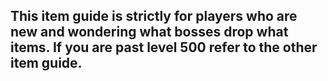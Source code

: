 ## This item guide is strictly for players who are new and wondering what bosses drop what items. If you are past level 500 refer to the other item guide.
